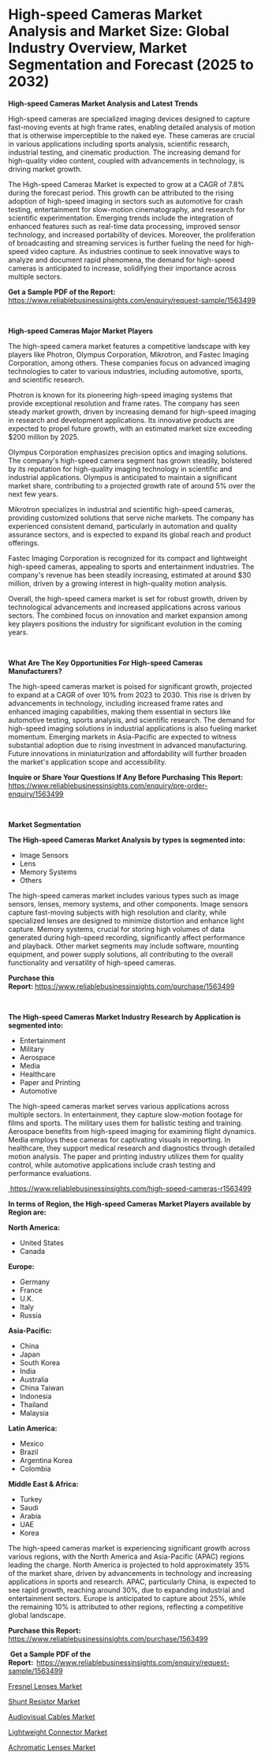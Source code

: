 <p><h1>High-speed Cameras Market Analysis and Market Size: Global Industry Overview, Market Segmentation and Forecast (2025 to 2032)</h1></p><p><strong>High-speed Cameras Market Analysis and Latest Trends</strong></p>
<p><p>High-speed cameras are specialized imaging devices designed to capture fast-moving events at high frame rates, enabling detailed analysis of motion that is otherwise imperceptible to the naked eye. These cameras are crucial in various applications including sports analysis, scientific research, industrial testing, and cinematic production. The increasing demand for high-quality video content, coupled with advancements in technology, is driving market growth.</p><p>The High-speed Cameras Market is expected to grow at a CAGR of 7.8% during the forecast period. This growth can be attributed to the rising adoption of high-speed imaging in sectors such as automotive for crash testing, entertainment for slow-motion cinematography, and research for scientific experimentation. Emerging trends include the integration of enhanced features such as real-time data processing, improved sensor technology, and increased portability of devices. Moreover, the proliferation of broadcasting and streaming services is further fueling the need for high-speed video capture. As industries continue to seek innovative ways to analyze and document rapid phenomena, the demand for high-speed cameras is anticipated to increase, solidifying their importance across multiple sectors.</p></p>
<p><strong>Get a Sample PDF of the Report:&nbsp;</strong> <a href="https://www.reliablebusinessinsights.com/enquiry/request-sample/1563499?utm_campaign=1091&utm_medium=2&utm_source=Github&utm_content=ia&utm_term=10022025&utm_id=high-speed-cameras">https://www.reliablebusinessinsights.com/enquiry/request-sample/1563499</a></p>
<p>&nbsp;</p>
<p><strong>High-speed Cameras Major Market Players</strong></p>
<p><p>The high-speed camera market features a competitive landscape with key players like Photron, Olympus Corporation, Mikrotron, and Fastec Imaging Corporation, among others. These companies focus on advanced imaging technologies to cater to various industries, including automotive, sports, and scientific research.</p><p>Photron is known for its pioneering high-speed imaging systems that provide exceptional resolution and frame rates. The company has seen steady market growth, driven by increasing demand for high-speed imaging in research and development applications. Its innovative products are expected to propel future growth, with an estimated market size exceeding $200 million by 2025.</p><p>Olympus Corporation emphasizes precision optics and imaging solutions. The company's high-speed camera segment has grown steadily, bolstered by its reputation for high-quality imaging technology in scientific and industrial applications. Olympus is anticipated to maintain a significant market share, contributing to a projected growth rate of around 5% over the next few years.</p><p>Mikrotron specializes in industrial and scientific high-speed cameras, providing customized solutions that serve niche markets. The company has experienced consistent demand, particularly in automation and quality assurance sectors, and is expected to expand its global reach and product offerings.</p><p>Fastec Imaging Corporation is recognized for its compact and lightweight high-speed cameras, appealing to sports and entertainment industries. The company's revenue has been steadily increasing, estimated at around $30 million, driven by a growing interest in high-quality motion analysis.</p><p>Overall, the high-speed camera market is set for robust growth, driven by technological advancements and increased applications across various sectors. The combined focus on innovation and market expansion among key players positions the industry for significant evolution in the coming years.</p></p>
<p>&nbsp;</p>
<p><strong>What Are The Key Opportunities For High-speed Cameras Manufacturers?</strong></p>
<p><p>The high-speed cameras market is poised for significant growth, projected to expand at a CAGR of over 10% from 2023 to 2030. This rise is driven by advancements in technology, including increased frame rates and enhanced imaging capabilities, making them essential in sectors like automotive testing, sports analysis, and scientific research. The demand for high-speed imaging solutions in industrial applications is also fueling market momentum. Emerging markets in Asia-Pacific are expected to witness substantial adoption due to rising investment in advanced manufacturing. Future innovations in miniaturization and affordability will further broaden the market's application scope and accessibility.</p></p>
<p><strong>Inquire or Share Your Questions If Any Before Purchasing This Report:</strong> <a href="https://www.reliablebusinessinsights.com/enquiry/pre-order-enquiry/1563499?utm_campaign=1091&utm_medium=2&utm_source=Github&utm_content=ia&utm_term=10022025&utm_id=high-speed-cameras">https://www.reliablebusinessinsights.com/enquiry/pre-order-enquiry/1563499</a></p>
<p>&nbsp;</p>
<p><strong>Market Segmentation</strong></p>
<p><strong>The High-speed Cameras Market Analysis by types is segmented into:</strong></p>
<p><ul><li>Image Sensors</li><li>Lens</li><li>Memory Systems</li><li>Others</li></ul></p>
<p><p>The high-speed cameras market includes various types such as image sensors, lenses, memory systems, and other components. Image sensors capture fast-moving subjects with high resolution and clarity, while specialized lenses are designed to minimize distortion and enhance light capture. Memory systems, crucial for storing high volumes of data generated during high-speed recording, significantly affect performance and playback. Other market segments may include software, mounting equipment, and power supply solutions, all contributing to the overall functionality and versatility of high-speed cameras.</p></p>
<p><strong>Purchase this Report:&nbsp;</strong><a href="https://www.reliablebusinessinsights.com/purchase/1563499?utm_campaign=1091&utm_medium=2&utm_source=Github&utm_content=ia&utm_term=10022025&utm_id=high-speed-cameras">https://www.reliablebusinessinsights.com/purchase/1563499</a></p>
<p>&nbsp;</p>
<p><strong>The High-speed Cameras Market Industry Research by Application is segmented into:</strong></p>
<p><ul><li>Entertainment</li><li>Military</li><li>Aerospace</li><li>Media</li><li>Healthcare</li><li>Paper and Printing</li><li>Automotive</li></ul></p>
<p><p>The high-speed cameras market serves various applications across multiple sectors. In entertainment, they capture slow-motion footage for films and sports. The military uses them for ballistic testing and training. Aerospace benefits from high-speed imaging for examining flight dynamics. Media employs these cameras for captivating visuals in reporting. In healthcare, they support medical research and diagnostics through detailed motion analysis. The paper and printing industry utilizes them for quality control, while automotive applications include crash testing and performance evaluations.</p></p>
<p><a href="https://www.reliablebusinessinsights.com/high-speed-cameras-r1563499?utm_campaign=1091&utm_medium=2&utm_source=Github&utm_content=ia&utm_term=10022025&utm_id=high-speed-cameras">&nbsp;https://www.reliablebusinessinsights.com/high-speed-cameras-r1563499</a></p>
<p><strong>In terms of Region, the High-speed Cameras Market Players available by Region are:</strong></p>
<p>
    <p> <strong> North America: </strong>
        <ul>
            <li>United States</li>
            <li>Canada</li>
        </ul>
        </p> 
    <p> <strong> Europe: </strong>
        <ul>
            <li>Germany</li>
            <li>France</li>
            <li>U.K.</li>
            <li>Italy</li>
            <li>Russia</li>
        </ul>
        </p> 
    <p> <strong> Asia-Pacific: </strong>
        <ul>
            <li>China</li>
            <li>Japan</li>
            <li>South Korea</li>
            <li>India</li>
            <li>Australia</li>
            <li>China Taiwan</li>
            <li>Indonesia</li>
            <li>Thailand</li>
            <li>Malaysia</li>
        </ul>
        </p> 
    <p> <strong> Latin America: </strong>
        <ul>
            <li>Mexico</li>
            <li>Brazil</li>
            <li>Argentina Korea</li>
            <li>Colombia</li>
        </ul>
        </p> 
    <p> <strong> Middle East & Africa: </strong>
        <ul>
            <li>Turkey</li>
            <li>Saudi</li>
            <li>Arabia</li>
            <li>UAE</li>
            <li>Korea</li>
        </ul>
    </p>
    </p>
<p><p>The high-speed cameras market is experiencing significant growth across various regions, with the North America and Asia-Pacific (APAC) regions leading the charge. North America is projected to hold approximately 35% of the market share, driven by advancements in technology and increasing applications in sports and research. APAC, particularly China, is expected to see rapid growth, reaching around 30%, due to expanding industrial and entertainment sectors. Europe is anticipated to capture about 25%, while the remaining 10% is attributed to other regions, reflecting a competitive global landscape.</p></p>
<p><strong>Purchase this Report: </strong><a href="https://www.reliablebusinessinsights.com/purchase/1563499?utm_campaign=1091&utm_medium=2&utm_source=Github&utm_content=ia&utm_term=10022025&utm_id=high-speed-cameras">https://www.reliablebusinessinsights.com/purchase/1563499</a></p>
<p>&nbsp;<strong>Get a Sample PDF of the Report:&nbsp;&nbsp;</strong><a href="https://www.reliablebusinessinsights.com/enquiry/request-sample/1563499?utm_campaign=1091&utm_medium=2&utm_source=Github&utm_content=ia&utm_term=10022025&utm_id=high-speed-cameras">https://www.reliablebusinessinsights.com/enquiry/request-sample/1563499</a></p>
<p><strong></strong></p>
<p><p><a href="https://github.com/popupioo/Market-Research-Report-List-1/blob/main/fresnel-lenses-market.md?utm_campaign=1091&utm_medium=2&utm_source=Github&utm_content=ia&utm_term=10022025&utm_id=high-speed-cameras">Fresnel Lenses Market</a></p><p><a href="https://github.com/hneefdelwyn/Market-Research-Report-List-1/blob/main/shunt-resistor-market.md?utm_campaign=1091&utm_medium=2&utm_source=Github&utm_content=ia&utm_term=10022025&utm_id=high-speed-cameras">Shunt Resistor Market</a></p><p><a href="https://github.com/muhjanaidu/Market-Research-Report-List-1/blob/main/audiovisual-cables-market.md?utm_campaign=1091&utm_medium=2&utm_source=Github&utm_content=ia&utm_term=10022025&utm_id=high-speed-cameras">Audiovisual Cables Market</a></p><p><a href="https://github.com/felishtimoti/Market-Research-Report-List-1/blob/main/lightweight-connector-market.md?utm_campaign=1091&utm_medium=2&utm_source=Github&utm_content=ia&utm_term=10022025&utm_id=high-speed-cameras">Lightweight Connector Market</a></p><p><a href="https://github.com/briandahm87/Market-Research-Report-List-1/blob/main/achromatic-lenses-market.md?utm_campaign=1091&utm_medium=2&utm_source=Github&utm_content=ia&utm_term=10022025&utm_id=high-speed-cameras">Achromatic Lenses Market</a></p></p>